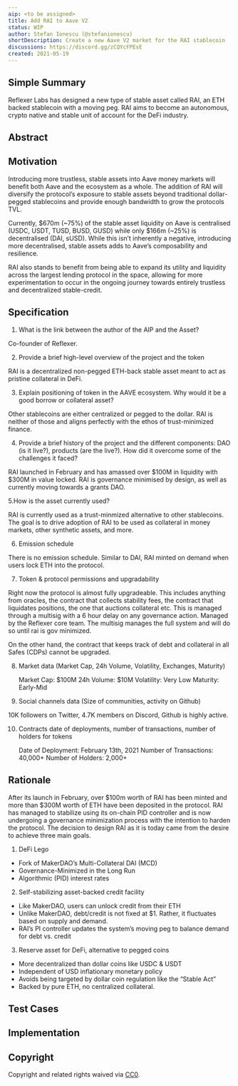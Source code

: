 ```yaml
---
aip: <to be assigned>
title: Add RAI to Aave V2
status: WIP
author: Stefan Ionescu (@stefanionescu)
shortDescription: Create a new Aave V2 market for the RAI stablecoin
discussions: https://discord.gg/zCQYcFPEsE
created: 2021-05-19
---
```


## Simple Summary

Reflexer Labs has designed a new type of stable asset called RAI, an ETH backed stablecoin with a moving peg. RAI aims to become an autonomous, crypto native and stable unit of account for the DeFi industry.

## Abstract



## Motivation

Introducing more trustless, stable assets into Aave money markets will benefit both Aave and the ecosystem as a whole. The addition of RAI will diversify the protocol’s exposure to stable assets beyond traditional dollar-pegged stablecoins and provide enough bandwidth to grow the protocols TVL.

Currently, $670m (~75%) of the stable asset liquidity on Aave is centralised (USDC, USDT, TUSD, BUSD, GUSD) while only $166m (~25%) is decentralised (DAI, sUSD). While this isn’t inherently a negative, introducing more decentralised, stable assets adds to Aave’s composability and resilience.

RAI also stands to benefit from being able to expand its utility and liquidity across the largest lending protocol in the space, allowing for more experimentation to occur in the ongoing journey towards entirely trustless and decentralized stable-credit.

## Specification

1. What is the link between the author of the AIP and the Asset?

Co-founder of Reflexer.

2. Provide a brief high-level overview of the project and the token

RAI is a decentralized non-pegged ETH-back stable asset meant to act as pristine collateral in DeFi.

3. Explain positioning of token in the AAVE ecosystem. Why would it be a good borrow or collateral asset?

Other stablecoins are either centralized or pegged to the dollar. RAI is neither of those and aligns perfectly with the ethos of trust-minimized finance.

4. Provide a brief history of the project and the different components: DAO (is it live?), products (are the live?). How did it overcome some of the challenges it faced?

RAI launched in February and has amassed over $100M in liquidity with $300M in value locked. RAI is governance minimised by design, as well as currently moving towards a grants DAO.

5.How is the asset currently used?

RAI is currently used as a trust-minmized alternative to other stablecoins. The goal is to drive adoption of RAI to be used as collateral in money markets, other synthetic assets, and more.

6. Emission schedule

There is no emission schedule. Similar to DAI, RAI minted on demand when users lock ETH into the protocol.

7. Token & protocol permissions and upgradability

Right now the protocol is almost fully upgradeable. This includes anything from oracles, the contract that collects stability fees, the contract that liquidates positions, the one that auctions collateral etc. This is managed through a multisig with a 6 hour delay on any governance action. Managed by the Reflexer core team. The multisig manages the full system and will do so until rai is gov minimized.

On the other hand, the contract that keeps track of debt and collateral in all Safes (CDPs) cannot be upgraded.

8. Market data (Market Cap, 24h Volume, Volatility, Exchanges, Maturity)

    Market Cap: $100M
    24h Volume: $10M
    Volatility: Very Low
    Maturity: Early-Mid

9. Social channels data (Size of communities, activity on Github)

10K followers on Twitter, 4.7K members on Discord, Github is highly active.

10. Contracts date of deployments, number of transactions, number of holders for tokens

    Date of Deployment: February 13th, 2021
    Number of Transactions: 40,000+
    Number of Holders: 2,000+

## Rationale

After its launch in February, over $100m worth of RAI has been minted and more than $300M worth of ETH have been deposited in the protocol. RAI has managed to stabilize using its on-chain PID controller and is now undergoing a governance minimization process with the intention to harden the protocol. The decision to design RAI as it is today came from the desire to achieve three main goals.

1. DeFi Lego

- Fork of MakerDAO’s Multi-Collateral DAI (MCD)
- Governance-Minimized in the Long Run
- Algorithmic (PID) interest rates

2. Self-stabilizing asset-backed credit facility

- Like MakerDAO, users can unlock credit from their ETH
- Unlike MakerDAO, debt/credit is not fixed at $1. Rather, it fluctuates based on supply and demand.
- RAI’s PI controller updates the system’s moving peg to balance demand for debt vs. credit

3. Reserve asset for DeFi, alternative to pegged coins

- More decentralized than dollar coins like USDC & USDT
- Independent of USD inflationary monetary policy
- Avoids being targeted by dollar coin regulation like the “Stable Act”
- Backed by pure ETH, no centralized collateral.

## Test Cases

## Implementation

## Copyright

Copyright and related rights waived via [CC0](https://creativecommons.org/publicdomain/zero/1.0/).

